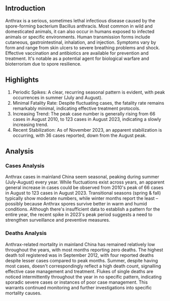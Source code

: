 ## Introduction

Anthrax is a serious, sometimes lethal infectious disease caused by the spore-forming bacterium Bacillus anthracis. Most common in wild and domesticated animals, it can also occur in humans exposed to infected animals or specific environments. Human transmission forms include cutaneous, gastrointestinal, inhalation, and injection. Symptoms vary by form and range from skin ulcers to severe breathing problems and shock. Effective vaccination and antibiotics are available for prevention and treatment. It's notable as a potential agent for biological warfare and bioterrorism due to spore resilience.

## Highlights

1. Periodic Spikes: A clear, recurring seasonal pattern is evident, with peak occurrences in summer (July and August). <br/>
2. Minimal Fatality Rate: Despite fluctuating cases, the fatality rate remains remarkably minimal, indicating effective treatment protocols. <br/>
3. Increasing Trend: The peak case number is generally rising from 66 cases in August 2010, to 123 cases in August 2023, indicating a slowly increasing trend. <br/>
4. Recent Stabilization: As of November 2023, an apparent stabilization is occurring, with 36 cases reported, down from the August peak.

## Analysis

### Cases Analysis
Anthrax cases in mainland China seem seasonal, peaking during summer (July-August) every year. While fluctuations exist across years, an apparent general increase in cases could be observed from 2010's peak of 66 cases in August to 123 cases in August 2023. Transitional seasons (spring & fall) typically show moderate numbers, while winter months report the least – possibly because Anthrax spores survive better in warm and humid conditions. Although there's insufficient data to establish a pattern for the entire year, the recent spike in 2023's peak period suggests a need to strengthen surveillance and preventive measures.

### Deaths Analysis
Anthrax-related mortality in mainland China has remained relatively low throughout the years, with most months reporting zero deaths. The highest death toll registered was in September 2012, with four reported deaths despite lesser cases compared to peak months. Summer, despite having most cases, doesn't correspondingly reflect a high death count, signalling effective case management and treatment. Flukes of single deaths are noticed intermittently throughout the year in no specific pattern, indicating sporadic severe cases or instances of poor case management. This warrants continued monitoring and further investigations into specific mortality causes.
